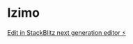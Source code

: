 # Izimo

[Edit in StackBlitz next generation editor ⚡️](https://stackblitz.com/~/github.com/MathMollet/Izimo)